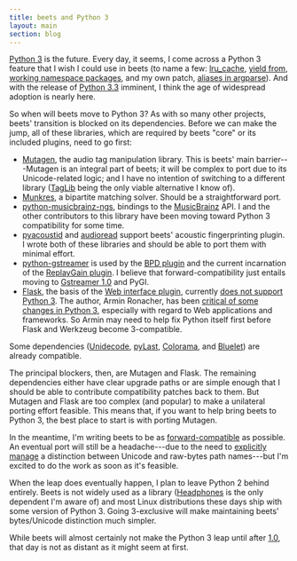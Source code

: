 ```yaml
---
title: beets and Python 3
layout: main
section: blog
---
```


[Python 3][] is the future. Every day, it seems, I come across a Python 3 feature that I wish I could use in beets (to name a few: [lru_cache][], [yield from][], [working namespace packages][], and my own patch, [aliases in argparse][argparse aliases]). And with the release of [Python 3.3][3.3] imminent, I think the age of widespread adoption is nearly here.

[working namespace packages]: http://www.python.org/dev/peps/pep-0420/
[argparse aliases]: http://docs.python.org/dev/library/argparse.html#sub-commands
[yield from]: http://www.python.org/dev/peps/pep-0380/
[lru_cache]: http://docs.python.org/dev/library/functools.html#functools.lru_cache
[Python 3]: http://docs.python.org/dev/
[3.3]: http://docs.python.org/dev/whatsnew/3.3.html

So when will beets move to Python 3? As with so many other projects, beets' transition is blocked on its dependencies. Before we can make the jump, all of these libraries, which are required by beets "core" or its included plugins, need to go first:

* [Mutagen][], the audio tag manipulation library. This is beets' main barrier---Mutagen is an integral part of beets; it will be complex to port due to its Unicode-related logic; and I have no intention of switching to a different library ([TagLib][] being the only viable alternative I know of).
* [Munkres][], a bipartite matching solver. Should be a straightforward port.
* [python-musicbrainz-ngs][], bindings to the [MusicBrainz][] API. I and the other contributors to this library have been moving toward Python 3 compatibility for some time.
* [pyacoustid][] and [audioread][] support beets' acoustic fingerprinting plugin. I wrote both of these libraries and should be able to port them with minimal effort.
* [python-gstreamer][pygst] is used by the [BPD plugin][bpd] and the current incarnation of the [ReplayGain plugin][rg]. I believe that forward-compatibility just entails moving to [Gstreamer 1.0][] and PyGI.
* [Flask][], the basis of the [Web interface plugin][web], currently [does not support Python 3][flask3]. The author, Armin Ronacher, has been [critical of some changes in Python 3][armin], especially with regard to Web applications and frameworks. So Armin may need to help fix Python itself first before Flask and Werkzeug become 3-compatible.

Some dependencies ([Unidecode][], [pyLast][], [Colorama][], and [Bluelet][]) are already compatible.

[Bluelet]: https://github.com/sampsyo/bluelet
[colorama]: http://pypi.python.org/pypi/colorama
[Gstreamer 1.0]: https://wiki.ubuntu.com/Novacut/GStreamer1.0
[TagLib]: http://taglib.github.com
[Unidecode]: http://pypi.python.org/pypi/Unidecode/
[pyLast]: http://code.google.com/p/pylast/
[MusicBrainz]: http://musicbrainz.org
[python-musicbrainz-ngs]: https://github.com/alastair/python-musicbrainz-ngs
[Mutagen]: http://code.google.com/p/mutagen/
[Munkres]: http://software.clapper.org/munkres/
[Flask]: http://flask.pocoo.org/
[flask3]: http://flask.pocoo.org/docs/advanced_foreword/?highlight=python#the-status-of-python-3
[web]: http://beets.readthedocs.org/en/1.0b15/plugins/web.html
[rg]: http://beets.readthedocs.org/en/1.0b15/plugins/replaygain.html
[bpd]: http://beets.readthedocs.org/en/1.0b15/plugins/bpd.html
[pyacoustid]: https://github.com/sampsyo/pyacoustid
[audioread]: https://github.com/sampsyo/audioread
[pygst]: http://gstreamer.freedesktop.org/modules/gst-python.html
[armin]: http://lucumr.pocoo.org/2011/12/7/thoughts-on-python3/

The principal blockers, then, are Mutagen and Flask. The remaining dependencies either have clear upgrade paths or are simple enough that I should be able to contribute compatibility patches back to them. But Mutagen and Flask are too complex (and popular) to make a unilateral porting effort feasible. This means that, if you want to help bring beets to Python 3, the best place to start is with porting Mutagen.

In the meantime, I'm writing beets to be as [forward-compatible][fwdc] as possible. An eventual port will still be a headache---due to the need to [explicitly manage][convention] a distinction between Unicode and raw-bytes path names---but I'm excited to do the work as soon as it's feasible.

When the leap does eventually happen, I plan to leave Python 2 behind entirely. Beets is not widely used as a library ([Headphones][] is the only dependent I'm aware of) and most Linux distributions these days ship with some version of Python 3. Going 3-exclusive will make maintaining beets' bytes/Unicode distinction much simpler.

While beets will almost certainly not make the Python 3 leap until after [1.0][], that day is not as distant as it might seem at first.

[1.0]: http://beets.radbox.org/blog/one-point-oh.html
[Headphones]: https://github.com/rembo10/headphones/
[convention]: https://github.com/sampsyo/beets/wiki/Hacking
[fwdc]: https://github.com/sampsyo/beets/wiki/Python3

